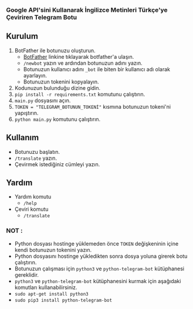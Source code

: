 ### Google API'sini Kullanarak İngilizce Metinleri Türkçe'ye Çeviriren Telegram Botu

## Kurulum

1. BotFather ile botunuzu oluşturun.
    - [BotFather](https://t.me/botfather) linkine tıklayarak botfather'a ulaşın.
    - `/newbot` yazın ve ardından botunuzun adını yazın.
    - Botunuzun kullanıcı adını `_bot` ile biten bir kullanıcı adı olarak ayarlayın.
    - Botunuzun tokenini kopyalayın.
2. Kodunuzun bulunduğu dizine gidin.
3. `pip install -r requirements.txt` komutunu çalıştırın.
4. `main.py` dosyasını açın.
5. `TOKEN = "TELEGRAM_BOTUNUN_TOKENİ"` kısmına botunuzun tokeni'ni yapıştırın.
6. `python main.py` komutunu çalıştırın.

## Kullanım

- Botunuzu başlatın.
- `/translate` yazın.
- Çevirmek istediğiniz cümleyi yazın.

## Yardım

- Yardım komutu
    * `/help`
- Çeviri komutu
    * `/translate`

### NOT :

- Python dosyası hostinge yüklemeden önce `TOKEN` değişkeninin içine kendi botunuzun tokenini yazın.
- Python dosyasını hostinge yükledikten sonra dosya yoluna girerek botu çalıştırın.
- Botunuzun çalışması için `python3` ve `python-telegram-bot` kütüphanesi gereklidir.
- `python3` ve `python-telegram-bot` kütüphanesini kurmak için aşağıdaki komutları kullanabilirsiniz.
- `sudo apt-get install python3`
- `sudo pip3 install python-telegram-bot`